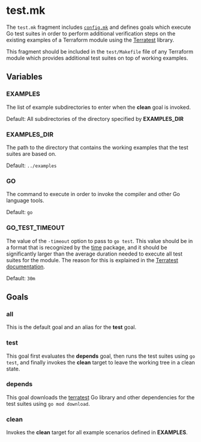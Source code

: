 # test.mk

The `test.mk` fragment includes [`config.mk`](config.md) and defines goals
which execute Go test suites in order to perform additional verification steps
on the existing examples of a Terraform module using the [Terratest][terratest]
library.

This fragment should be included in the `test/Makefile` file of any Terraform
module which provides additional test suites on top of working examples.

[terratest]: https://github.com/gruntwork-io/terratest

## Variables

### EXAMPLES

The list of example subdirectories to enter when the **clean** goal is invoked.

Default: All subdirectories of the directory specified by **EXAMPLES_DIR**

### EXAMPLES_DIR

The path to the directory that contains the working examples that the test
suites are based on.

Default: `../examples`

### GO

The command to execute in order to invoke the compiler and other Go language
tools.

Default: `go`

### GO_TEST_TIMEOUT

The value of the `-timeout` option to pass to `go test`. This value should be in
a format that is recognized by the [time](https://pkg.go.dev/time#ParseDuration)
package, and it should be significantly larger than the average duration needed
to execute all test suites for the module. The reason for this is explained in
the [Terratest documentation](https://terratest.gruntwork.io/docs/testing-best-practices/timeouts-and-logging/).

Default: `30m`

## Goals

### all

This is the default goal and an alias for the **test** goal.

### test

This goal first evaluates the **depends** goal, then runs the test suites
using `go test`, and finally invokes the **clean** target to leave the working
tree in a clean state.

### depends

This goal downloads the [terratest][terratest] Go library and other dependencies
for the test suites using `go mod download`.

### clean

Invokes the **clean** target for all example scenarios defined in **EXAMPLES**.
